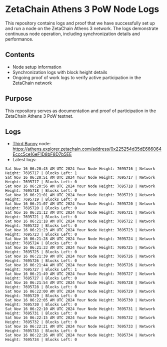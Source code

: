 # ZetaChain Athens 3 PoW Node Logs
This repository contains logs and proof that we have successfully set up and run a node on the ZetaChain Athens 3 network. The logs demonstrate continuous node operation, including synchronization details and performance.

## Contents
- Node setup information
- Synchronization logs with block height details
- Ongoing proof of work logs to verify active participation in the ZetaChain network

## Purpose
This repository serves as documentation and proof of participation in the ZetaChain Athens 3 PoW testnet.

## Logs

- [Third Bunny](https://thirdbunny.xyz/) node: https://athens.explorer.zetachain.com/address/0x225254d35dE666064Eccc5ce16eF1D8bF8D7b5EE
- Latest logs:
```
Sat Nov 16 06:20:45 AM UTC 2024 Your Node Height: 7695716 | Network Height: 7695717 | Blocks Left: 1
Sat Nov 16 06:20:51 AM UTC 2024 Your Node Height: 7695717 | Network Height: 7695717 | Blocks Left: 0
Sat Nov 16 06:20:56 AM UTC 2024 Your Node Height: 7695718 | Network Height: 7695718 | Blocks Left: 0
Sat Nov 16 06:21:01 AM UTC 2024 Your Node Height: 7695719 | Network Height: 7695719 | Blocks Left: 0
Sat Nov 16 06:21:07 AM UTC 2024 Your Node Height: 7695720 | Network Height: 7695720 | Blocks Left: 0
Sat Nov 16 06:21:12 AM UTC 2024 Your Node Height: 7695721 | Network Height: 7695721 | Blocks Left: 0
Sat Nov 16 06:21:18 AM UTC 2024 Your Node Height: 7695722 | Network Height: 7695722 | Blocks Left: 0
Sat Nov 16 06:21:23 AM UTC 2024 Your Node Height: 7695723 | Network Height: 7695723 | Blocks Left: 0
Sat Nov 16 06:21:28 AM UTC 2024 Your Node Height: 7695724 | Network Height: 7695724 | Blocks Left: 0
Sat Nov 16 06:21:33 AM UTC 2024 Your Node Height: 7695725 | Network Height: 7695725 | Blocks Left: 0
Sat Nov 16 06:21:39 AM UTC 2024 Your Node Height: 7695726 | Network Height: 7695726 | Blocks Left: 0
Sat Nov 16 06:21:44 AM UTC 2024 Your Node Height: 7695726 | Network Height: 7695727 | Blocks Left: 1
Sat Nov 16 06:21:49 AM UTC 2024 Your Node Height: 7695727 | Network Height: 7695727 | Blocks Left: 0
Sat Nov 16 06:21:54 AM UTC 2024 Your Node Height: 7695728 | Network Height: 7695728 | Blocks Left: 0
Sat Nov 16 06:22:00 AM UTC 2024 Your Node Height: 7695729 | Network Height: 7695729 | Blocks Left: 0
Sat Nov 16 06:22:05 AM UTC 2024 Your Node Height: 7695730 | Network Height: 7695730 | Blocks Left: 0
Sat Nov 16 06:22:10 AM UTC 2024 Your Node Height: 7695731 | Network Height: 7695731 | Blocks Left: 0
Sat Nov 16 06:22:15 AM UTC 2024 Your Node Height: 7695732 | Network Height: 7695732 | Blocks Left: 0
Sat Nov 16 06:22:21 AM UTC 2024 Your Node Height: 7695733 | Network Height: 7695733 | Blocks Left: 0
Sat Nov 16 06:22:26 AM UTC 2024 Your Node Height: 7695734 | Network Height: 7695734 | Blocks Left: 0
```
